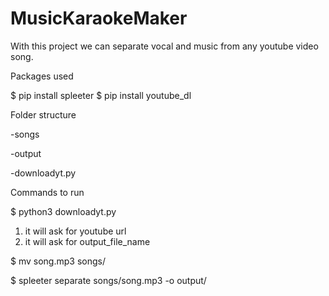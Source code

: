 # MusicKaraokeMaker


With this project we can separate vocal and music from any youtube video song.


Packages used

$ pip install spleeter
$ pip install youtube_dl


Folder structure

-songs




-output




-downloadyt.py



Commands to run 

$ python3 downloadyt.py 
1) it will ask for youtube url
2) it will ask for output_file_name

$ mv song.mp3 songs/

$ spleeter separate songs/song.mp3 -o output/

